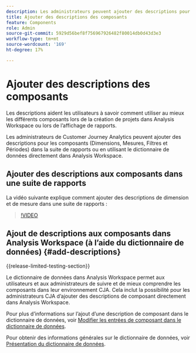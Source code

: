 ```yaml
---
description: Les administrateurs peuvent ajouter des descriptions pour les composants qui utilisent la suite de rapports.
title: Ajouter des descriptions des composants
feature: Components
role: Admin
source-git-commit: 5929d56bef8f756967926482f80014db0d43d3e3
workflow-type: tm+mt
source-wordcount: '169'
ht-degree: 17%

---
```


# Ajouter des descriptions des composants

Les descriptions aident les utilisateurs à savoir comment utiliser au mieux les différents composants lors de la création de projets dans Analysis Workspace ou lors de l’affichage de rapports.

Les administrateurs de Customer Journey Analytics peuvent ajouter des descriptions pour les composants (Dimensions, Mesures, Filtres et Périodes) dans la suite de rapports ou en utilisant le dictionnaire de données directement dans Analysis Workspace.

## Ajouter des descriptions aux composants dans une suite de rapports

La vidéo suivante explique comment ajouter des descriptions de dimension et de mesure dans une suite de rapports :

>[!VIDEO](https://video.tv.adobe.com/v/25453/?quality=12)

## Ajout de descriptions aux composants dans Analysis Workspace (à l’aide du dictionnaire de données) {#add-descriptions}

{{release-limited-testing-section}}

Le dictionnaire de données dans Analysis Workspace permet aux utilisateurs et aux administrateurs de suivre et de mieux comprendre les composants dans leur environnement CJA. Cela inclut la possibilité pour les administrateurs CJA d’ajouter des descriptions de composant directement dans Analysis Workspace.

Pour plus d’informations sur l’ajout d’une description de composant dans le dictionnaire de données, voir [Modifier les entrées de composant dans le dictionnaire de données](/help/components/data-dictionary/edit-entries-data-dictionary.md).

Pour obtenir des informations générales sur le dictionnaire de données, voir [Présentation du dictionnaire de données](/help/components/data-dictionary/data-dictionary-overview.md).
